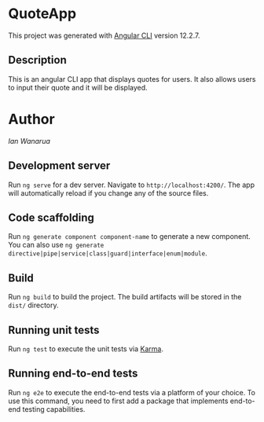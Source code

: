 # QuoteApp

This project was generated with [Angular CLI](https://github.com/angular/angular-cli) version 12.2.7.

 ## Description
 This is an angular CLI app that displays quotes for users. It also allows users to input their quote and it will be displayed.

 # Author
 _Ian Wanarua_

 ## Development server
 Run `ng serve` for a dev server. Navigate to `http://localhost:4200/`. The app will automatically reload if you change any of the source files.

 ## Code scaffolding
 Run `ng generate component component-name` to generate a new component. You can also use `ng generate directive|pipe|service|class|guard|interface|enum|module`.

 ## Build
 Run `ng build` to build the project. The build artifacts will be stored in the `dist/` directory.

 ## Running unit tests
 Run `ng test` to execute the unit tests via [Karma](https://karma-runner.github.io).

 ## Running end-to-end tests
 Run `ng e2e` to execute the end-to-end tests via a platform of your choice. To use this command, you need to first add a package that implements end-to-end testing capabilities.
